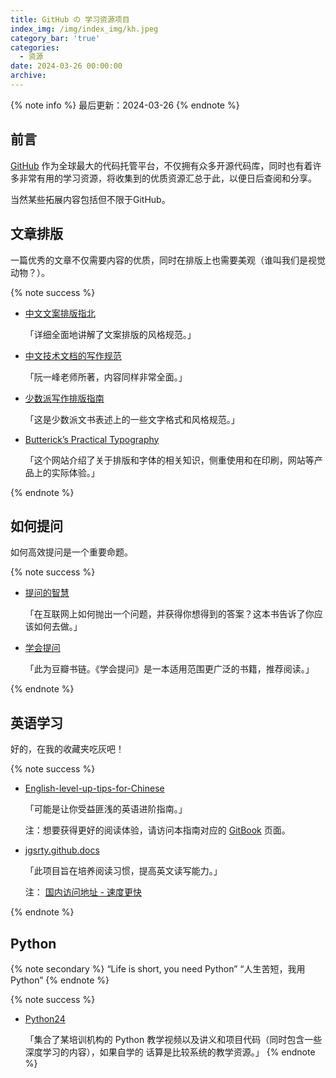 ```yaml
---
title: GitHub の 学习资源项目
index_img: /img/index_img/kh.jpeg
category_bar: 'true'
categories:
  - 资源
date: 2024-03-26 00:00:00
archive:
---
```


{% note info %}
最后更新：2024-03-26
{% endnote %}

## 前言

[GitHub](https://github.com/) 作为全球最大的代码托管平台，不仅拥有众多开源代码库，同时也有着许多非常有用的学习资源，将收集到的优质资源汇总于此，以便日后查阅和分享。

当然某些拓展内容包括但不限于GitHub。

## 文章排版

一篇优秀的文章不仅需要内容的优质，同时在排版上也需要美观（谁叫我们是视觉动物？）。

{% note success %}
- [中文文案排版指北](https://github.com/sparanoid/chinese-copywriting-guidelines/blob/master/README.zh-CN.md)
  
    「详细全面地讲解了文案排版的风格规范。」
    
- [中文技术文档的写作规范](https://github.com/ruanyf/document-style-guide)
  
    「阮一峰老师所著，内容同样非常全面。」
    
- [少数派写作排版指南](https://sspai.com/post/37815)
  
    「这是少数派文书表述上的一些文字格式和风格规范。」
    
- [Butterick’s Practical Typography](https://practicaltypography.com/)
  
    「这个网站介绍了关于排版和字体的相关知识，侧重使用和在印刷，网站等产品上的实际体验。」
    

{% endnote %}
## 如何提问

如何高效提问是一个重要命题。

{% note success %}
- [提问的智慧](https://github.com/ryanhanwu/How-To-Ask-Questions-The-Smart-Way/blob/master/README-zh_CN.md)
  
    「在互联网上如何抛出一个问题，并获得你想得到的答案？这本书告诉了你应该如何去做。」
    
- [学会提问](https://book.douban.com/subject/20428922/)
  
    「此为豆瓣书链。《学会提问》是一本适用范围更广泛的书籍，推荐阅读。」
    

{% endnote %}
## 英语学习

好的，在我的收藏夹吃灰吧！

{% note success %}
- [English-level-up-tips-for-Chinese](https://github.com/byoungd/English-level-up-tips-for-Chinese)
  
    「可能是让你受益匪浅的英语进阶指南。」
    
     注：想要获得更好的阅读体验，请访问本指南对应的 [GitBook](https://byoungd.gitbook.io/english-level-up-tips/) 页面。
    
- [jgsrty.github.docs](https://github.com/jgsrty/jgsrty.github.docs)
  
    「此项目旨在培养阅读习惯，提高英文读写能力。」
    
     注： [国内访问地址 - 速度更快](https://wr0926.ml/go.html?u=https://rtyxmd.gitee.io/)
    

{% endnote %}
## Python

{% note secondary %}
 “Life is short, you need Python”
 “人生苦短，我用 Python”
{% endnote %}

{% note success %}
- [Python24](https://github.com/HaoZhang95/Python24)
  
    「集合了某培训机构的 Python 教学视频以及讲义和项目代码（同时包含一些深度学习的内容），如果自学的 话算是比较系统的教学资源。」
  {% endnote %}